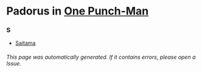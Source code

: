 # Padorus in [One Punch-Man](https://myanimelist.net/manga/44347/One_Punch-Man)

### S
* [Saitama](https://github.com/shadow578/Project-Padoru/blob/master/table-of-contents/characters/Saitama.md)

###### This page was automatically generated. If it contains errors, please open a Issue.
